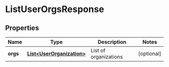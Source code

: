 

# ListUserOrgsResponse


## Properties

Name | Type | Description | Notes
------------ | ------------- | ------------- | -------------
**orgs** | [**List&lt;UserOrganization&gt;**](UserOrganization.md) | List of organizations |  [optional]



